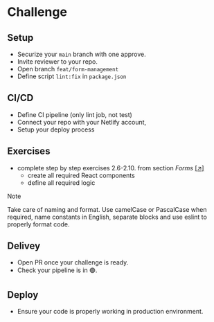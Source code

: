# Challenge

## Setup

- Securize your `main` branch with one approve.
- Invite reviewer to your repo.
- Open branch `feat/form-management`
- Define script `lint:fix` in `package.json`

## CI/CD

- Define CI pipeline (only lint job, not test)
- Connect your repo with your Netlify account,
- Setup your deploy process

## Exercises

- complete step by step exercises 2.6-2.10. from section _Forms_ [ [↗] ](https://fullstackopen.com/en/part2/forms#exercises-2-6-2-10)
  - create all required React components
  - define all required logic

> [!NOTE]
> Take care of naming and format. Use camelCase or PascalCase when required, name constants in English, separate blocks and use eslint to properly format code.

## Delivey

- Open PR once your challenge is ready.
- Check your pipeline is in 🟢.

## Deploy

- Ensure your code is properly working in production environment.
